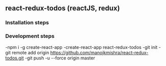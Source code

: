 ## react-redux-todos (reactJS, redux)

### Installation steps

### Development steps
-npm i -g create-react-app
-create-react-app react-redux-todos
-git init
-git remote add origin https://github.com/manojkmishra/react-redux-todos.git
-git push -u --force origin master

